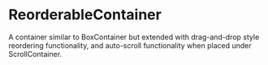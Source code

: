 # ReorderableContainer
 A container similar to BoxContainer but extended with drag-and-drop style reordering functionality, and auto-scroll functionality when placed under ScrollContainer.
